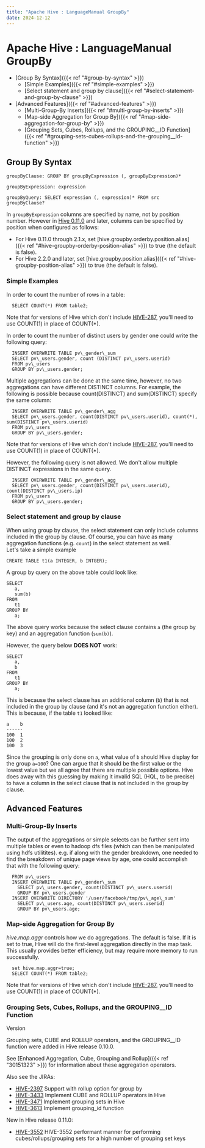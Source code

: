 ```yaml
---
title: "Apache Hive : LanguageManual GroupBy"
date: 2024-12-12
---
```


# Apache Hive : LanguageManual GroupBy

* [Group By Syntax]({{< ref "#group-by-syntax" >}})
	+ [Simple Examples]({{< ref "#simple-examples" >}})
	+ [Select statement and group by clause]({{< ref "#select-statement-and-group-by-clause" >}})
* [Advanced Features]({{< ref "#advanced-features" >}})
	+ [Multi-Group-By Inserts]({{< ref "#multi-group-by-inserts" >}})
	+ [Map-side Aggregation for Group By]({{< ref "#map-side-aggregation-for-group-by" >}})
	+ [Grouping Sets, Cubes, Rollups, and the GROUPING\_\_ID Function]({{< ref "#grouping-sets-cubes-rollups-and-the-grouping__id-function" >}})

## Group By Syntax

```
groupByClause: GROUP BY groupByExpression (, groupByExpression)*

groupByExpression: expression

groupByQuery: SELECT expression (, expression)* FROM src groupByClause?

```

In `groupByExpression` columns are specified by name, not by position number. However in [Hive 0.11.0](https://issues.apache.org/jira/browse/HIVE-581) and later, columns can be specified by position when configured as follows:

* For Hive 0.11.0 through 2.1.x, set [hive.groupby.orderby.position.alias]({{< ref "#hive-groupby-orderby-position-alias" >}}) to true (the default is false).
* For Hive 2.2.0 and later, set [hive.groupby.position.alias]({{< ref "#hive-groupby-position-alias" >}}) to true (the default is false).

### Simple Examples

In order to count the number of rows in a table:

```
  SELECT COUNT(*) FROM table2;

```

Note that for versions of Hive which don't include [HIVE-287](https://issues.apache.org/jira/browse/HIVE-287), you'll need to use COUNT(1) in place of COUNT(*).

In order to count the number of distinct users by gender one could write the following query:

```
  INSERT OVERWRITE TABLE pv\_gender\_sum
  SELECT pv\_users.gender, count (DISTINCT pv\_users.userid)
  FROM pv\_users
  GROUP BY pv\_users.gender;

```

Multiple aggregations can be done at the same time, however, no two aggregations can have different DISTINCT columns. For example, the following is possible because count(DISTINCT) and sum(DISTINCT) specify the same column:

```
  INSERT OVERWRITE TABLE pv\_gender\_agg
  SELECT pv\_users.gender, count(DISTINCT pv\_users.userid), count(*), sum(DISTINCT pv\_users.userid)
  FROM pv\_users
  GROUP BY pv\_users.gender;

```

Note that for versions of Hive which don't include [HIVE-287](https://issues.apache.org/jira/browse/HIVE-287), you'll need to use COUNT(1) in place of COUNT(*).

However, the following query is not allowed. We don't allow multiple DISTINCT expressions in the same query.

```
  INSERT OVERWRITE TABLE pv\_gender\_agg
  SELECT pv\_users.gender, count(DISTINCT pv\_users.userid), count(DISTINCT pv\_users.ip)
  FROM pv\_users
  GROUP BY pv\_users.gender;

```

### Select statement and group by clause

When using group by clause, the select statement can only include columns included in the group by clause. Of course, you can have as many aggregation functions (e.g. `count`) in the select statement as well.  
 Let's take a simple example

```
CREATE TABLE t1(a INTEGER, b INTGER);

```

A group by query on the above table could look like:

```
SELECT
   a,
   sum(b)
FROM
   t1
GROUP BY
   a;

```

The above query works because the select clause contains `a` (the group by key) and an aggregation function (`sum(b)`).

However, the query below **DOES NOT** work:

```
SELECT
   a,
   b
FROM
   t1
GROUP BY
   a;

```

This is because the select clause has an additional column (`b`) that is not included in the group by clause (and it's not an aggregation function either). This is because, if the table `t1` looked like:

```
a    b
------
100  1
100  2
100  3

```

Since the grouping is only done on `a`, what value of `b` should Hive display for the group `a=100`? One can argue that it should be the first value or the lowest value but we all agree that there are multiple possible options. Hive does away with this guessing by making it invalid SQL (HQL, to be precise) to have a column in the select clause that is not included in the group by clause.

## Advanced Features

### Multi-Group-By Inserts

The output of the aggregations or simple selects can be further sent into multiple tables or even to hadoop dfs files (which can then be manipulated using hdfs utilitites). e.g. if along with the gender breakdown, one needed to find the breakdown of unique page views by age, one could accomplish that with the following query:

```
  FROM pv\_users 
  INSERT OVERWRITE TABLE pv\_gender\_sum
    SELECT pv\_users.gender, count(DISTINCT pv\_users.userid) 
    GROUP BY pv\_users.gender 
  INSERT OVERWRITE DIRECTORY '/user/facebook/tmp/pv\_age\_sum'
    SELECT pv\_users.age, count(DISTINCT pv\_users.userid) 
    GROUP BY pv\_users.age; 

```

### Map-side Aggregation for Group By

*hive.map.aggr* controls how we do aggregations. The default is false. If it is set to true, Hive will do the first-level aggregation directly in the map task.  
 This usually provides better efficiency, but may require more memory to run successfully.

```
  set hive.map.aggr=true;
  SELECT COUNT(*) FROM table2;

```

Note that for versions of Hive which don't include [HIVE-287](https://issues.apache.org/jira/browse/HIVE-287), you'll need to use COUNT(1) in place of COUNT(*).

### Grouping Sets, Cubes, Rollups, and the GROUPING\_\_ID Function

Version

Grouping sets, CUBE and ROLLUP operators, and the GROUPING\_\_ID function were added in Hive release 0.10.0.

See [Enhanced Aggregation, Cube, Grouping and Rollup]({{< ref "30151323" >}}) for information about these aggregation operators.

Also see the JIRAs:

* [HIVE-2397](https://issues.apache.org/jira/browse/HIVE-2397) Support with rollup option for group by
* [HIVE-3433](https://issues.apache.org/jira/browse/HIVE-3433) Implement CUBE and ROLLUP operators in Hive
* [HIVE-3471](https://issues.apache.org/jira/browse/HIVE-3471) Implement grouping sets in Hive
* [HIVE-3613](https://issues.apache.org/jira/browse/HIVE-3613) Implement grouping\_id function

New in Hive release 0.11.0:

* [HIVE-3552](https://issues.apache.org/jira/browse/HIVE-3552) HIVE-3552 performant manner for performing cubes/rollups/grouping sets for a high number of grouping set keys

 

 

